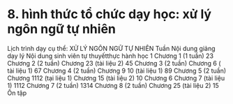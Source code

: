 # 8. hình thức tổ chức dạy học: xử lý ngôn ngữ tự nhiên
Lịch trình dạy cụ thể: XỬ LÝ NGÔN NGỮ TỰ NHIÊN Tuần Nội dung giảng dạy lý Nội dung sinh viên tự thuyếtthực hành học 1 Chương 1 (1 tuần) 23 Chương 2 (2 tuần) Chương 23 (tài liệu 2) 45 Chương 3 (2 tuần) Chương 6 ( tài liệu 1) 67 Chương 4 (2 tuần) Chương 9 10 (tài liệu 1) 89 Chương 5 (2 tuần) Chương 1112 (tại liệu 1) Chương 15 (tài liệu 2) 10 Chương 6 Chương 7 (tài liệu 1) 1112 Chương 7 (2 tuần) 1314 Chương 8 (2 tuần) Chương 25 (tài liệu 2) 15 Ôn tập
